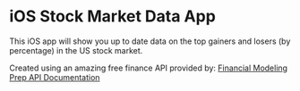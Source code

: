 # iOS Stock Market Data App

This iOS app will show you up to date data on the top gainers and losers (by percentage) in the US stock market.

Created using an amazing free finance API provided by: [Financial Modeling Prep API Documentation](https://site.financialmodelingprep.com/developer/docs/)
